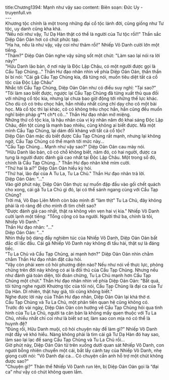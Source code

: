 title:Chương1394: Mạnh như vậy sao
content:
Biên soạn: Đức Uy - truyenfull.vn<br>---<br>Khương tộc chính là một trong những đại cổ tộc lánh đời, cũng giống như Tư tộc, uy danh cũng kha khá.<br>"Nếu nói như vậy, Tư Dạ Hàn thật có thể là người của Tư tộc rồi!!" Thần sắc Diệp Oản Oản hơi có chút phức tạp.<br>"Ha ha, nếu là như vậy, vậy coi như thảm rồi!" Nhiếp Vô Danh cười lớn một tiếng.<br>"Thảm?" Diệp Oản Oản nghe vậy sửng sốt một chút: "Làm sao lại nói ra lời này?"<br>"Hữu Danh lão bản, ở nơi này là Độc Lập Châu, có một người được gọi là Cẩu Tạp Chủng..." Thần Hư đạo nhân nhìn về phía Diệp Oản Oản, thần thần bí bí nói: "Cái gã Cẩu Tạp Chủng kia, đã từng nói, muốn tiêu diệt tất cả cổ tộc của Độc Lập Châu"<br>Nhắc tới Cẩu Tạp Chủng, Diệp Oản Oản như có điều suy nghĩ: "Tại sao?"<br>"Tôi làm sao biết được, ngược lại Cẩu Tạp Chủng đã từng xuất thủ qua đối với những cổ tộc kia, nhưng lại chưa bao giờ động tới những thế lực khác. Cho dù cô có trêu chọc hắn, hắn nhiều nhất cũng chỉ dạy cho cô một bài học. Mà cổ tộc thì lại khác, cô có không trêu chọc hắn, hắn cũng đều muốn nghĩ biện pháp g**t ch*t cô..." Thần Hư đạo nhân mở miệng.<br>Những thứ cổ tộc kia, là hậu nhân của vị kỳ nhân năm đó khai sáng Độc Lập Châu, đến tột cùng là mạnh bao nhiêu, cũng không ai biết được. Mà một mình Cẩu Tạp Chủng, lại dám đối kháng với tất cả cổ tộc?<br>Diệp Oản Oản mặc dù biết được Cẩu Tạp Chủng rất mạnh, nhưng lại không ngờ, Cẩu Tạp Chủng có thể mạnh tới mức này...<br>"Cẩu Tạp Chủng... Mạnh như vậy sao?" Diệp Oản Oản cau mày nói.<br>"Hữu Danh lão bản, cô có chỗ không biết, năm đó, có hai người, được ca tụng là người được đánh giá cao nhất tại Độc Lập Châu. Một trong số đó, chính là Cẩu Tạp Chủng..." Thần Hư đạo nhân khẽ mỉm cười.<br>"Thứ hai là ai?" Diệp Oản Oản hiếu kỳ hỏi.<br>"Thứ hai, lão đại của A Tu La, Tu La Chủ." Thần Hư đạo nhân trả lời.<br>Diệp Oản Oản: "..."<br>Vào giờ phút này, Diệp Oản Oản thực sự muốn đập đầu vào gối chết quách cho xong, cái gã Tu La Chủ gì đó, lại có thể sánh ngang cùng với Cẩu Tạp Chủng?<br>Trời má, Võ Đạo Liên Minh còn bảo mình đi “làm thịt” Tu La Chủ, đây không phải là rõ ràng để cho mình đi tìm chết sao?<br>"Được đánh giá cao nhất, thật ra không vẻn vẹn hai vị kia." Nhiếp Vô Danh cười lạnh một tiếng: "Tổng cộng có ba người. Người thứ ba, chính là tôi, Nhiếp Vô Danh."<br>Thần Hư đạo nhân: "..."<br>Diệp Oản Oản: "..."<br>Nhìn thấy bộ dáng đầy nghiêm túc của Nhiếp Vô Danh, Diệp Oản Oản bất đắc dĩ lắc đầu. Cái gã Nhiếp Vô Danh này không đi tấu hài, thật sự là đáng tiếc.<br>"Tu La Chủ và Cẩu Tạp Chủng, ai mạnh hơn?" Diệp Oản Oản nhìn chằm chằm Thần Hư đạo nhân đặt câu hỏi.<br>"Vậy còn phải xem cô hỏi phương diện nào? Nếu như nói về thực lực, phỏng chừng trên đời này không có ai là đối thủ của Cẩu Tạp Chủng. Nhưng nếu như đánh giá toàn diện, tôi đoán chừng, Tu La Chủ mạnh hơn Cẩu Tạp Chủng một chút." Thần Hư đạo nhân nhìn về phía Diệp Oản Oản: "Bất quá, tôi từng nghe người Khương tộc của tôi nói, Cẩu Tạp Chủng là đại ca của Tư Dạ Hàn. Dĩ nhiên, thật hay giả, tôi cũng không biết."<br>Nghe được lời này của Thần Hư đạo nhân, Diệp Oản Oản lại khá thờ ơ.<br>Cẩu Tạp Chủng và Tu La Chủ, một phân tiền quan hệ cũng không có.<br>Trước đó vài ngày, Diệp Oản Oản còn hướng về Cẩu Tạp Chủng hỏi qua tình hình của Tu La Chủ, người ta căn bản là không mấy quen thuộc với Tu La Chủ, nhiều nhất chỉ coi như là biết sơ sơ, làm sao con mịa nó có thể là huynh đệ?<br>"Đúng rồi, Hữu Danh muội, cô hỏi chuyện này để làm gì?" Nhiếp Vô Danh mặt đầy vẻ khó hiểu. Nàng không phải là tìm cái gã Tư Dạ Hàn đó hay sao, làm sao lại lạc đề sang Cẩu Tạp Chủng và Tu La Chủ rồi…<br>Giờ phút này, Diệp Oản Oản từ trên xuống dưới quan sát Nhiếp Vô Danh, con ngươi bỗng nhiên chuyển một cái, bắt lấy cánh tay của Nhiếp Vô Danh, nhẹ giọng cười nói: "Vô Danh đại ca... Có chuyện cần anh hỗ trợ một chút không được sao?"<br>"Chuyện gì?" Thân thể Nhiếp Vô Danh run lên, bị Diệp Oản Oản gọi là “đại ca” như vậy có chút không quen lắm.